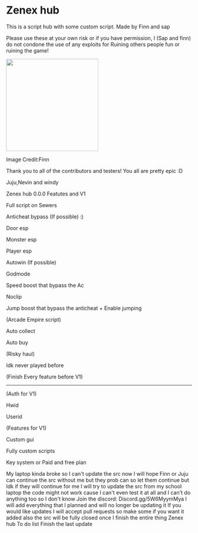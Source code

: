 # Zenex hub
This is a script hub with some custom script. Made by Finn and sap

Please use these at your own risk or if you have permission, I (Sap and finn) do not condone the use of any exploits for Ruining others people fun or ruining the game!

<img width="250px" src="https://cdn.discordapp.com/icons/1317859948042125342/90f4ec6daa661f34c6c294756cac05aa.webp">

Image Credit:Finn

Thank you to all of the contributors and testers! You all are pretty epic :D

Juju,Nevin and windy

Zenex hub 0.0.0 Featutes and V1

Full script on Sewers

Anticheat bypass (If possible) :)

Door esp

Monster esp

Player esp

Autowin (If possible)

Godmode

Speed boost that bypass the Ac

Noclip

Jump boost that bypass the anticheat + Enable jumping

(Arcade Empire script)

Auto collect

Auto buy

(Risky haul)

Idk never played before

(Finish Every feature before V1)

-----------------------

(Auth for V1)

Hwid

Userid

(Features for V1)

Custom gui 

Fully custom scripts

Key system or Paid and free plan









My laptop kinda broke so I can't update the src now I will hope Finn or Juju can continue the src without me but they prob can so let them continue but Idk if they will continue for me I will try to update the src from my school laptop the code might not work cause I can't even test it at all and I can't do anything too so I don't know Join the discord: Discord.gg/5W6MyymMya I will add everything that I planned and will no longer be updating it If you would like updates I will accept pull requests so make some if you want it added also the src will be fully closed once I finish the entire thing
Zenex hub To do list
Finish the last update

